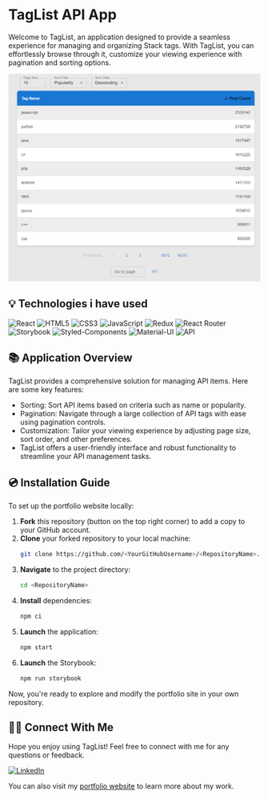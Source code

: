 # TagList API App
Welcome to TagList, an application designed to provide a seamless experience for managing and organizing Stack tags. With TagList, you can effortlessly browse through it, customize your viewing experience with pagination and sorting options.

<div align="center">
  <img src="./assets/TagsApi.png" alt="TagList site screenshot">
</div>



## 💡 Technologies i have used
![React](https://img.shields.io/badge/react-%2320232a.svg?style=for-the-badge&logo=react&logoColor=%2361DAFB)
![HTML5](https://img.shields.io/badge/html5-%23E34F26.svg?style=for-the-badge&logo=html5&logoColor=white)
![CSS3](https://img.shields.io/badge/css3-%231572B6.svg?style=for-the-badge&logo=css3&logoColor=white)
![JavaScript](https://img.shields.io/badge/javascript-%23323330.svg?style=for-the-badge&logo=javascript&logoColor=%23F7DF1E)
![Redux](https://img.shields.io/badge/redux-%23764ABC.svg?style=for-the-badge&logo=redux&logoColor=white)
![React Router](https://img.shields.io/badge/react%20router-%23CA4245.svg?style=for-the-badge&logo=react-router&logoColor=white)
![Storybook](https://img.shields.io/badge/storybook-%23FF4785.svg?style=for-the-badge&logo=storybook&logoColor=white)
![Styled-Components](https://img.shields.io/badge/styled--components-%23DB7093.svg?style=for-the-badge&logo=styled-components&logoColor=white)
![Material-UI](https://img.shields.io/badge/material--ui-%230081CB.svg?style=for-the-badge&logo=material-ui&logoColor=white)
![API](https://img.shields.io/badge/API-stackexchange.com-blue.svg?style=for-the-badge&logo=api&logoColor=white)

## 📚 Application Overview
TagList provides a comprehensive solution for managing API items. Here are some key features:

- Sorting: Sort API items based on criteria such as name or popularity.
- Pagination: Navigate through a large collection of API tags with ease using pagination controls.
- Customization: Tailor your viewing experience by adjusting page size, sort order, and other preferences.
- TagList offers a user-friendly interface and robust functionality to streamline your API management tasks.


## 💿 Installation Guide

To set up the portfolio website locally:

1. **Fork** this repository (button on the top right corner) to add a copy to your GitHub account.
2. **Clone** your forked repository to your local machine:
    ```bash
    git clone https://github.com/<YourGitHubUsername>/<RepositoryName>.git
    ```
3. **Navigate** to the project directory:
    ```bash
    cd <RepositoryName>
    ```
4. **Install** dependencies:
    ```bash
    npm ci
    ```
5. **Launch** the application:
    ```bash
    npm start
    ```
6. **Launch** the Storybook:
    ```bash
    npm run storybook
    ```

Now, you're ready to explore and modify the portfolio site in your own repository.

## 🙋‍♂️ Connect With Me
Hope you enjoy using TagList! Feel free to connect with me for any questions or feedback.

[![LinkedIn](https://img.shields.io/badge/linkedin-%230077B5.svg?style=for-the-badge&logo=linkedin&logoColor=white)](https://www.linkedin.com/in/maciek-n%C4%99cka/)</br>

You can also visit my [portfolio website](https://maciejnecka.pl/) to learn more about my work.
